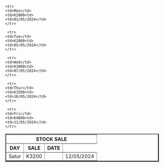 <DOCTYPE HTML>
<html>
  <title>STOCK SALE</title>
</html>
<body>
  <table border='3'>
    <tr>
      <th colspan='8'> STOCK SALE</th>
    </tr>
    <tr>
      <th> DAY</th>
      <th>SALE</th>
      <th>DATE</th>
    </tr>

    <tr>
    <td>Mon</td>
    <td>K2000<td>
    <td>01/05/2024</td>
    </tr>
    
     <tr>
    <td>Tue</td>
    <td>K2800<td>
    <td>05/05/2024</td>
    </tr>

     <tr>
    <td>Wed</td>
    <td>K3000<td>
    <td>07/05/2024</td>
    </tr>

     <tr>
    <td>Thur</td>
    <td>K3500<td>
    <td>10/05/2024</td>
    </tr>

     <tr>
    <td>Fri</td>
    <td>K4000<td>
    <td>11/05/2024</td>
    </tr>
    
 <tr>
    <td>Satur</td>
    <td>K3200<td>
    <td>12/05/2024</td>
    </tr>
    
    
    
</body>
